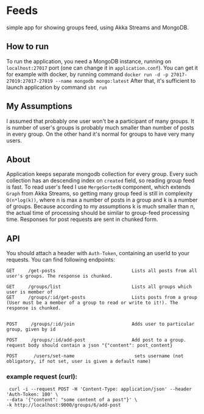 # Feeds
simple app for showing groups feed, using Akka Streams and MongoDB.

## How to run
To run the application, you need a MongoDB instance, running on `localhost:27017` port (one can change it in `application.conf`).
You can get it for example with docker, by running command `docker run -d -p 27017-27019:27017-27019 --name mongodb mongo:latest`
After that, it's sufficient to launch application by command `sbt run`

## My Assumptions
I assumed that probably one user won't be a participant of many groups. It is number of user's groups is probably much smaller than number of posts in every group.
On the other hand it's normal for groups to have very many users.
## About
Application keeps separate mongodb collection for every group. Every such collection has an descending index on `created` field, so reading group feed is fast.
To read user's feed I use `MergeSortedN` component, which extends `Graph` from Akka Streams, so getting many group feed is still in complexity `O(n*log(k))`, where n is max a number of posts in a group and k is a number of groups. Because according to my assumptions k is much smaller than n, the actual time of processing should be similar to group-feed processing time.
Responses for post requests are sent in chunked form.

## API
You should attach a header with `Auth-Token`, containing an userId to your requests. You can find following endpoints:
```
GET     /get-posts                            Lists all posts from all user's groups. The response is chunked.

GET     /groups/list                          Lists all groups which user is member of
GET     /groups/:id/get-posts                 Lists posts from a group (User must be a member of a group to read or write to it!). The response is chunked.


POST     /groups/:id/join                     Adds user to particular group, given by id

POST     /groups/:id/add-post                 Add post to a group. request body should contain a json "{"content": post_content}

POST      /users/set-name                      sets username (not obligatory, if not set, user is given a default name)
```
### example request (curl):
```
 curl -i --request POST -H 'Content-Type: application/json' --header 'Auth-Token: 100' \
--data '{"content": "some content of a post"}' \
-k http://localhost:9000/groups/6/add-post
```

